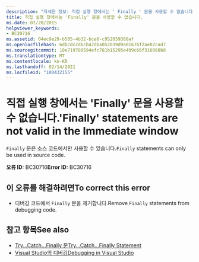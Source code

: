 ```yaml
---
description: "자세한 정보: 직접 실행 창에서는 ' Finally ' 문을 사용할 수 없습니다."
title: 직접 실행 창에서는 'Finally' 문을 사용할 수 없습니다.
ms.date: 07/20/2015
helpviewer_keywords:
- BC30716
ms.assetid: 04ec9e29-b505-4b32-bce8-c952059368af
ms.openlocfilehash: 6dbcdccd6cb47dba052039d9a0167bf2ae02cad7
ms.sourcegitcommit: 10e719780594efc781b15295e499c66f316068b8
ms.translationtype: MT
ms.contentlocale: ko-KR
ms.lasthandoff: 02/14/2021
ms.locfileid: "100432155"
---
```

# <a name="finally-statements-are-not-valid-in-the-immediate-window"></a><span data-ttu-id="e28b0-103">직접 실행 창에서는 'Finally' 문을 사용할 수 없습니다.</span><span class="sxs-lookup"><span data-stu-id="e28b0-103">'Finally' statements are not valid in the Immediate window</span></span>

<span data-ttu-id="e28b0-104">`Finally` 문은 소스 코드에서만 사용할 수 있습니다.</span><span class="sxs-lookup"><span data-stu-id="e28b0-104">`Finally` statements can only be used in source code.</span></span>  
  
 <span data-ttu-id="e28b0-105">**오류 ID:** BC30716</span><span class="sxs-lookup"><span data-stu-id="e28b0-105">**Error ID:** BC30716</span></span>  
  
## <a name="to-correct-this-error"></a><span data-ttu-id="e28b0-106">이 오류를 해결하려면</span><span class="sxs-lookup"><span data-stu-id="e28b0-106">To correct this error</span></span>  
  
- <span data-ttu-id="e28b0-107">디버깅 코드에서 `Finally` 문을 제거합니다.</span><span class="sxs-lookup"><span data-stu-id="e28b0-107">Remove `Finally` statements from debugging code.</span></span>  
  
## <a name="see-also"></a><span data-ttu-id="e28b0-108">참고 항목</span><span class="sxs-lookup"><span data-stu-id="e28b0-108">See also</span></span>

- [<span data-ttu-id="e28b0-109">Try...Catch...Finally 문</span><span class="sxs-lookup"><span data-stu-id="e28b0-109">Try...Catch...Finally Statement</span></span>](../language-reference/statements/try-catch-finally-statement.md)
- [<span data-ttu-id="e28b0-110">Visual Studio의 디버깅</span><span class="sxs-lookup"><span data-stu-id="e28b0-110">Debugging in Visual Studio</span></span>](/visualstudio/debugger/debugger-feature-tour)
